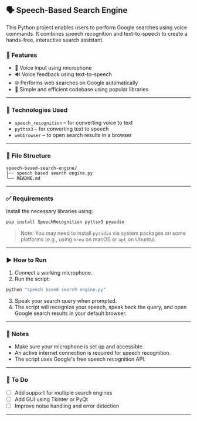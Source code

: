 ## 🗣️ Speech-Based Search Engine

This Python project enables users to perform Google searches using voice commands. It combines speech recognition and text-to-speech to create a hands-free, interactive search assistant.

### 🚀 Features

* 🎤 Voice input using microphone
* 🔊 Voice feedback using text-to-speech
* 🌐 Performs web searches on Google automatically
* 🧠 Simple and efficient codebase using popular libraries

---

### 🧰 Technologies Used

* `speech_recognition` – for converting voice to text
* `pyttsx3` – for converting text to speech
* `webbrowser` – to open search results in a browser

---

### 📁 File Structure

```
speech-based-search-engine/
├── speech based search engine.py
└── README.md
```

---

### ✅ Requirements

Install the necessary libraries using:

```bash
pip install SpeechRecognition pyttsx3 pyaudio
```

> Note: You may need to install `pyaudio` via system packages on some platforms (e.g., using `brew` on macOS or `apt` on Ubuntu).

---

### ▶️ How to Run

1. Connect a working microphone.
2. Run the script:

```bash
python "speech based search engine.py"
```

3. Speak your search query when prompted.
4. The script will recognize your speech, speak back the query, and open Google search results in your default browser.

---

### 📝 Notes

* Make sure your microphone is set up and accessible.
* An active internet connection is required for speech recognition.
* The script uses Google's free speech recognition API.

---

### 📌 To Do

* [ ] Add support for multiple search engines
* [ ] Add GUI using Tkinter or PyQt
* [ ] Improve noise handling and error detection

---

